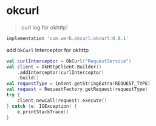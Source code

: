 # okcurl
> curl log for okhttp!

```gradle
implementation 'com.werb.okcurl:okcurl:0.0.1'
```

add `OkCurl` Interceptor for okhttp

```kotlin
val curlInterceptor = OkCurl("RequestService")
val client = OkHttpClient.Builder()
    .addInterceptor(curlInterceptor)
    .build()
val requestType = intent.getStringExtra(REQUEST_TYPE)
val request = RequestFactory.getRequest(requestType)
try {
    client.newCall(request).execute()
} catch (e: IOException) {
    e.printStackTrace()
}
```